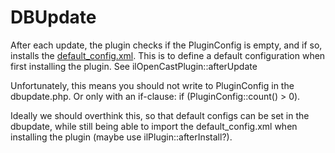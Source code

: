 # DBUpdate

After each update, the plugin checks if the PluginConfig is empty, and if so, installs the [default_config.xml](../configuration/default_config.xml).
This is to define a default configuration when first installing the plugin. See ilOpenCastPlugin::afterUpdate

Unfortunately, this means you should not write to PluginConfig in the dbupdate.php. Or only with an if-clause: if (PluginConfig::count() > 0).

Ideally we should overthink this, so that default configs can be set in the dbupdate, while still being able to import the
default_config.xml when installing the plugin (maybe use ilPlugin::afterInstall?).